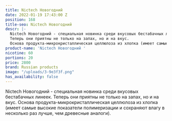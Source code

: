 ```yaml
---
title: Nictech Новогодний
date: 2022-01-19 17:43:00 Z
position: 168
title-seo: Nictech Новогодний
descr: |-
  Nictech Новогодний - cпециальная новинка среди вкусовых бестабачных линеек.
  Теперь они приятны не только на запах, но и на вкус.
  Основа продукта-микрокристаллическая целлюлоза из хлопка (имеет самые высокие показатели полимеризации и сохраняют влагу в несколько раз лучше, чем древесные аналоги).
product-name: 'Nictech Новогодний '
nicotine: 60
portions: 20
price: 2800
brand: Russian products
image: "/uploads/3-9e3f3f.png"
has_availability: false
---
```


Nictech Новогодний - cпециальная новинка среди вкусовых бестабачных линеек.
Теперь они приятны не только на запах, но и на вкус.
Основа продукта-микрокристаллическая целлюлоза из хлопка (имеет самые высокие показатели полимеризации и сохраняют влагу в несколько раз лучше, чем древесные аналоги).